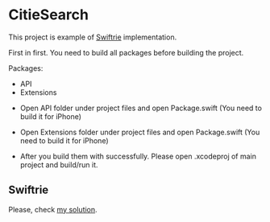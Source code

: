 # CitieSearch

This project is example of [Swiftrie](https://github.com/yucelokan/Swiftrie) implementation.

First in first. You need to build all packages before building the project.

Packages:
- API
- Extensions

* Open API folder under project files and open Package.swift (You need to build it for iPhone)

* Open Extensions folder under project files and open Package.swift (You need to build it for iPhone)

* After you build them with successfully. Please open .xcodeproj of main project and build/run it.

## Swiftrie

Please, check [my solution](https://github.com/yucelokan/Swiftrie).

